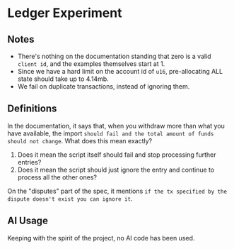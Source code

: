 # Ledger Experiment

## Notes

- There's nothing on the documentation standing that zero is a valid `client id`, and the examples themselves start at 1.
- Since we have a hard limit on the account id of `u16`, pre-allocating ALL state should take up to 4.14mb.
- We fail on duplicate transactions, instead of ignoring them.

## Definitions

In the documentation, it says that, when you withdraw more than what you have available, the import `should fail and the total amount of funds should not change`. What does this mean exactly?

1. Does it mean the script itself should fail and stop processing further entries?
2. Does it mean the script should just ignore the entry and continue to process all the other ones?

On the "disputes" part of the spec, it mentions `if the tx specified by the dispute doesn't exist you can ignore it`.

## AI Usage

Keeping with the spirit of the project, no AI code has been used.

